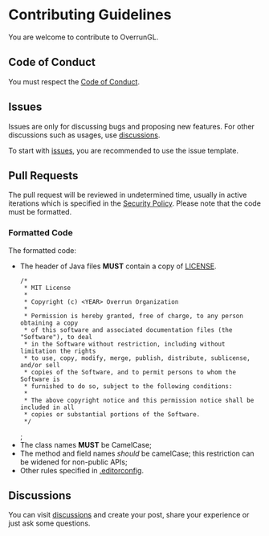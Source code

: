 # Contributing Guidelines

You are welcome to contribute to OverrunGL.

## Code of Conduct

You must respect the [Code of Conduct](CODE_OF_CONDUCT.md).

## Issues

Issues are only for discussing bugs and proposing new features. For other discussions such as usages,
use [discussions](https://github.com/Over-Run/overrungl/discussions).

To start with [issues](https://github.com/Over-Run/overrungl/issues), you are recommended to use the issue template.

## Pull Requests

The pull request will be reviewed in undetermined time, usually in active iterations which is specified in the
[Security Policy](SECURITY.md). Please note that the code must be formatted.

### Formatted Code

The formatted code:

- The header of Java files **MUST** contain a copy of [LICENSE](LICENSE).
  ```text
  /*
   * MIT License
   *
   * Copyright (c) <YEAR> Overrun Organization
   *
   * Permission is hereby granted, free of charge, to any person obtaining a copy
   * of this software and associated documentation files (the "Software"), to deal
   * in the Software without restriction, including without limitation the rights
   * to use, copy, modify, merge, publish, distribute, sublicense, and/or sell
   * copies of the Software, and to permit persons to whom the Software is
   * furnished to do so, subject to the following conditions:
   *
   * The above copyright notice and this permission notice shall be included in all
   * copies or substantial portions of the Software.
   */
  ```
  ;
- The class names **MUST** be CamelCase;
- The method and field names _should_ be camelCase; this restriction can be widened for non-public APIs;
- Other rules specified in [.editorconfig](.editorconfig).

## Discussions

You can visit [discussions](https://github.com/Over-Run/overrungl/discussions) and create your post, share your experience
or just ask some questions.
